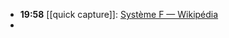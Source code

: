 - **19:58** [[quick capture]]:  [Système F — Wikipédia](https://fr.wikipedia.org/wiki/Syst%C3%A8me_F)
-